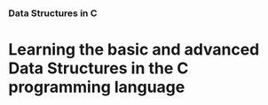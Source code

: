 ### Data Structures in C

# Learning the basic and advanced Data Structures in the C programming language

